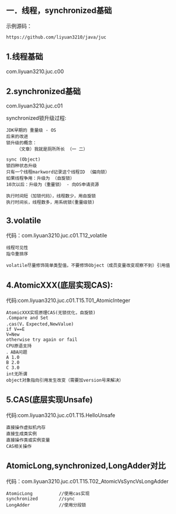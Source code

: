 ## 一．线程，synchronized基础

示例源码：

```
https://github.com/liyuan3210/java/juc
```

## 1.线程基础

com.liyuan3210.juc.c00

## 2.synchronized基础

com.liyuan3210.juc.c01

synchronized锁升级过程:

```
JDK早期的 重量级 - OS
后来的改进
锁升级的概念：
    （文章）我就是厕所所长 （一 二）

sync (Object)
锁四种状态升级
只有一个线程markword记录这个线程ID （偏向锁）
如果线程争用：升级为 （自旋锁）
10次以后：升级为（重量锁） - 向OS申请资源

执行时间短（加锁代码），线程数少，用自旋锁
执行时间长，线程数多，用系统锁(重量级锁)
```

## 3.volatile

代码：com.liyuan3210.juc.c01.T12_volatile

```
线程可见性
指令重排序

volatile尽量修饰简单类型值，不要修饰Object（成员变量改变观察不到）引用值
```

## 4.AtomicXXX(底层实现CAS):

代码:com.liyuan3210.juc.c01.T15.T01_AtomicInteger

```
AtomicXXX实现原理CAS(无锁优化，自旋锁)
.Compare and Set
.cas(V，Expected,NewValue)
if V==E
V=New
otherwise try again or fail
CPU原语支持
．ABA问题
A 1.0
B 2.0
C 3.0
int无所谓
object对象指向引用发生改变（需要加version号来解决）

```

## 5.CAS(底层实现Unsafe)

代码:com.liyuan3210.juc.c01.T15.HelloUnsafe

```
直接操作虚拟机内存
直接生成类实例
直接操作类或实例变量
CAS相关操作
```

## AtomicLong,synchronized,LongAdder对比

代码：com.liyuan3210.juc.c01.T15.T02_AtomicVsSyncVsLongAdder

```
AtomicLong			//使用cas实现
synchronized		//sync
LongAdder			//使用分段锁
```
